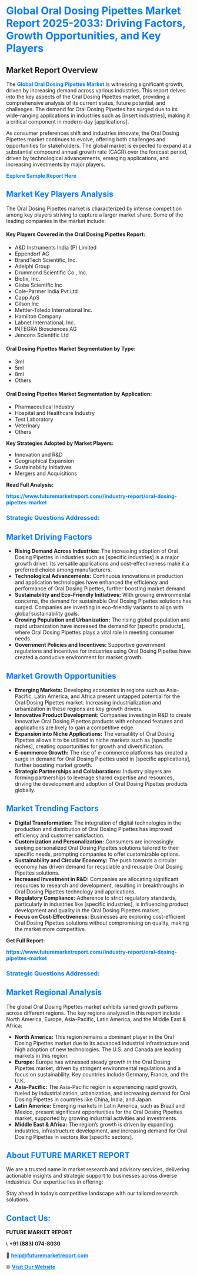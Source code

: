 <h1 style="color: #007BFF;">Global Oral Dosing Pipettes Market Report 2025-2033: Driving Factors, Growth Opportunities, and Key Players</h1>

<section id="overview">
<h2>Market Report Overview</h2>
<p>The <a href="https://www.futuremarketreport.com//industry-report/oral-dosing-pipettes-market" style="color: #007BFF; text-decoration: none;"><strong>Global Oral Dosing Pipettes Market</strong></a> is witnessing significant growth, driven by increasing demand across various industries. This report delves into the key aspects of the Oral Dosing Pipettes market, providing a comprehensive analysis of its current status, future potential, and challenges. The demand for Oral Dosing Pipettes has surged due to its wide-ranging applications in industries such as [insert industries], making it a critical component in modern-day [applications].</p>
<p>As consumer preferences shift and industries innovate, the Oral Dosing Pipettes market continues to evolve, offering both challenges and opportunities for stakeholders. The global market is expected to expand at a substantial compound annual growth rate (CAGR) over the forecast period, driven by technological advancements, emerging applications, and increasing investments by major players.</p>
</section>

<section id="overview">
<p><a href="https://www.futuremarketreport.com//request-sample/reportId=77598" style="color: #007BFF; text-decoration: none;"><strong>Explore Sample Report Here</strong></a></p>
</section>

<section id="key-players">
<h2 style="color: #007BFF;">Market Key Players Analysis</h2>
<p>The Oral Dosing Pipettes market is characterized by intense competition among key players striving to capture a larger market share. Some of the leading companies in the market include:</p>
<h4>Key Players Covered in the Oral Dosing Pipettes Report:</h4>
<ul><li>A&amp;D Instruments India (P) Limited</li><li>Eppendorf AG</li><li>BrandTech Scientific, Inc.</li><li>Adelphi Group</li><li>Drummond Scientific Co., Inc.</li><li>Biotix, Inc.</li><li>Globe Scientific Inc</li><li>Cole-Parmer India Pvt Ltd</li><li>Capp ApS</li><li>Gilson Inc</li><li>Mettler-Toledo International Inc.</li><li>Hamilton Company</li><li>Labnet International, Inc.</li><li>INTEGRA Biosciences AG</li><li>Jencons Scientific Ltd</li></ul>
<h4>Oral Dosing Pipettes Market Segmentation by Type:</h4>
<ul><li>3ml</li><li>5ml</li><li>8ml</li><li>Others</li></ul>

<h4>Oral Dosing Pipettes Market Segmentation by Application:</h4>
<ul><li>Pharmaceutical Industry</li><li>Hospital and Healthcare Industry</li><li>Test Laboratory</li><li>Veterinary</li><li>Others</li></ul>
<p><strong>Key Strategies Adopted by Market Players:</strong></p>
<ul>
<li>Innovation and R&D</li>
<li>Geographical Expansion</li>
<li>Sustainability Initiatives</li>
<li>Mergers and Acquisitions</li>
</ul>
</section>

<section>
<p><strong>Read Full Analysis: </strong></p><a href="https://www.futuremarketreport.com//industry-report/oral-dosing-pipettes-market" style="color: #007BFF; text-decoration: none;"><strong>https://www.futuremarketreport.com//industry-report/oral-dosing-pipettes-market</strong></a>
<h3 style="color: #007BFF;">Strategic Questions Addressed:</h3>
</section>

<section id="driving-factors">
<h2 style="color: #007BFF;">Market Driving Factors</h2>
<ul>
<li><strong>Rising Demand Across Industries:</strong> The increasing adoption of Oral Dosing Pipettes in industries such as [specific industries] is a major growth driver. Its versatile applications and cost-effectiveness make it a preferred choice among manufacturers.</li>
<li><strong>Technological Advancements:</strong> Continuous innovations in production and application technologies have enhanced the efficiency and performance of Oral Dosing Pipettes, further boosting market demand.</li>
<li><strong>Sustainability and Eco-Friendly Initiatives:</strong> With growing environmental concerns, the demand for sustainable Oral Dosing Pipettes solutions has surged. Companies are investing in eco-friendly variants to align with global sustainability goals.</li>
<li><strong>Growing Population and Urbanization:</strong> The rising global population and rapid urbanization have increased the demand for [specific products], where Oral Dosing Pipettes plays a vital role in meeting consumer needs.</li>
<li><strong>Government Policies and Incentives:</strong> Supportive government regulations and incentives for industries using Oral Dosing Pipettes have created a conducive environment for market growth.</li>
</ul>
</section>

<section id="growth-opportunities">
<h2 style="color: #007BFF;">Market Growth Opportunities</h2>
<ul>
<li><strong>Emerging Markets:</strong> Developing economies in regions such as Asia-Pacific, Latin America, and Africa present untapped potential for the Oral Dosing Pipettes market. Increasing industrialization and urbanization in these regions are key growth drivers.</li>
<li><strong>Innovative Product Development:</strong> Companies investing in R&D to create innovative Oral Dosing Pipettes products with enhanced features and applications are likely to gain a competitive edge.</li>
<li><strong>Expansion into Niche Applications:</strong> The versatility of Oral Dosing Pipettes allows it to be utilized in niche markets such as [specific niches], creating opportunities for growth and diversification.</li>
<li><strong>E-commerce Growth:</strong> The rise of e-commerce platforms has created a surge in demand for Oral Dosing Pipettes used in [specific applications], further boosting market growth.</li>
<li><strong>Strategic Partnerships and Collaborations:</strong> Industry players are forming partnerships to leverage shared expertise and resources, driving the development and adoption of Oral Dosing Pipettes products globally.</li>
</ul>
</section>

<section id="trending-factors">
<h2 style="color: #007BFF;">Market Trending Factors</h2>
<ul>
<li><strong>Digital Transformation:</strong> The integration of digital technologies in the production and distribution of Oral Dosing Pipettes has improved efficiency and customer satisfaction.</li>
<li><strong>Customization and Personalization:</strong> Consumers are increasingly seeking personalized Oral Dosing Pipettes solutions tailored to their specific needs, prompting companies to offer customizable options.</li>
<li><strong>Sustainability and Circular Economy:</strong> The push towards a circular economy has driven demand for recyclable and reusable Oral Dosing Pipettes solutions.</li>
<li><strong>Increased Investment in R&D:</strong> Companies are allocating significant resources to research and development, resulting in breakthroughs in Oral Dosing Pipettes technology and applications.</li>
<li><strong>Regulatory Compliance:</strong> Adherence to strict regulatory standards, particularly in industries like [specific industries], is influencing product development and quality in the Oral Dosing Pipettes market.</li>
<li><strong>Focus on Cost-Effectiveness:</strong> Businesses are exploring cost-efficient Oral Dosing Pipettes solutions without compromising on quality, making the market more competitive.</li>
</ul>
</section>

<section>
<p><strong>Get Full Report: </strong></p><a href="https://www.futuremarketreport.com//industry-report/oral-dosing-pipettes-market" style="color: #007BFF; text-decoration: none;"><strong>https://www.futuremarketreport.com//industry-report/oral-dosing-pipettes-market</strong></a>
<h3 style="color: #007BFF;">Strategic Questions Addressed:</h3>
</section>


<section id="regional-analysis">
<h2 style="color: #007BFF;">Market Regional Analysis</h2>
<p>The global Oral Dosing Pipettes market exhibits varied growth patterns across different regions. The key regions analyzed in this report include North America, Europe, Asia-Pacific, Latin America, and the Middle East & Africa:</p>
<ul>
<li><strong>North America:</strong> This region remains a dominant player in the Oral Dosing Pipettes market due to its advanced industrial infrastructure and high adoption of new technologies. The U.S. and Canada are leading markets in this region.</li>
<li><strong>Europe:</strong> Europe has witnessed steady growth in the Oral Dosing Pipettes market, driven by stringent environmental regulations and a focus on sustainability. Key countries include Germany, France, and the U.K.</li>
<li><strong>Asia-Pacific:</strong> The Asia-Pacific region is experiencing rapid growth, fueled by industrialization, urbanization, and increasing demand for Oral Dosing Pipettes in countries like China, India, and Japan.</li>
<li><strong>Latin America:</strong> Emerging markets in Latin America, such as Brazil and Mexico, present significant opportunities for the Oral Dosing Pipettes market, supported by growing industrial activities and investments.</li>
<li><strong>Middle East & Africa:</strong> The region’s growth is driven by expanding industries, infrastructure development, and increasing demand for Oral Dosing Pipettes in sectors like [specific sectors].</li>
</ul>
</section>

<footer>
<h2 style="color: #007BFF;">About FUTURE MARKET REPORT</h2>
<p>We are a trusted name in market research and advisory services, delivering actionable insights and strategic support to businesses across diverse industries. Our expertise lies in offering:</p>

<p>Stay ahead in today’s competitive landscape with our tailored research solutions.</p>

<h2 style="color: #007BFF;">Contact Us:</h2>
<p><strong>FUTURE MARKET REPORT</strong></p>
<p>📞 <strong>+91 (883) 074-8030</strong></p>
<p>📧 <strong><a href="mailto:help@futuremarketreport.com" style="color: #007BFF;">help@futuremarketreport.com</a></strong></p>
<p>🌐 <strong><a href="https://www.futuremarketreport.com/" style="color: #007BFF;">Visit Our Website</a></strong></p>
</footer>